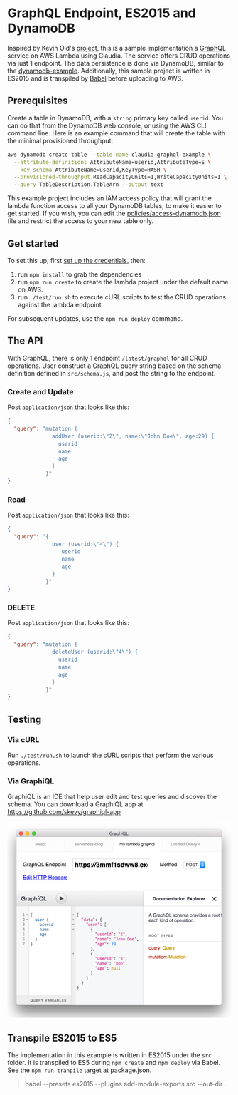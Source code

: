 # GraphQL Endpoint, ES2015 and DynamoDB

Inspired by Kevin Old's [project](http://kevinold.com/2016/02/01/serverless-graphql.html),
this is a sample implementation
a [GraphQL](http://graphql.org/) service on AWS Lambda using Claudia. The service offers CRUD operations via just 1 endpoint. The data persistence is done via
DynamoDB, similar to the [dynamodb-example](https://github.com/claudiajs/example-projects/tree/master/dynamodb-example).
Additionally, this sample project is written in ES2015 and is transpiled by
[Babel](https://babeljs.io/) before uploading to AWS.

## Prerequisites

Create a table in DynamoDB, with a `string` primary key called `userid`. You can do that from the DynamoDB web console, or using the AWS CLI command line. Here is an example command that will create the table with the minimal provisioned throughput:

```bash
aws dynamodb create-table --table-name claudia-graphql-example \
  --attribute-definitions AttributeName=userid,AttributeType=S \
  --key-schema AttributeName=userid,KeyType=HASH \
  --provisioned-throughput ReadCapacityUnits=1,WriteCapacityUnits=1 \
  --query TableDescription.TableArn --output text
```

This example project includes an IAM access policy that will grant the lambda function access to all your DynamoDB tables, to make it easier to get started. If you wish, you can edit the [policies/access-dynamodb.json](policies/access-dynamodb.json) file and restrict the access to your new table only.

## Get started

To set this up, first [set up the credentials](https://github.com/claudiajs/claudia/blob/master/getting_started.md#configuring-access-credentials), then:

1. run `npm install` to grab the dependencies
2. run `npm run create` to create the lambda project under the default name on AWS.
3. run `./test/run.sh` to execute cURL scripts to test the CRUD operations against the lambda endpoint.

For subsequent updates, use the `npm run deploy` command.

## The API

With GraphQL, there is only 1 endpoint `/latest/graphql` for all CRUD operations. User construct a GraphQL query string based on the schema definition defined in `src/schema.js`, and post the string to the endpoint.


### Create and Update
Post `application/json` that looks like this:

```json
{
  "query": "mutation {
              addUser (userid:\"2\", name:\"John Doe\", age:29) {
                userid
                name
                age
              }
            }"
}
```

### Read
Post `application/json` that looks like this:

```json
{
  "query": "{
              user (userid:\"4\") {
                 userid
                 name
                 age
              }
            }"
}
```

### DELETE
Post `application/json` that looks like this:

```json
{
  "query": "mutation {
              deleteUser (userid:\"4\") {
                userid
                name
                age
              }
            }"
}
```

## Testing

### Via cURL
Run `./test/run.sh` to launch the cURL scripts that perform the various operations.

### Via GraphiQL
GraphiQL is an IDE that help user edit and test queries and discover the schema. You can download a GraphiQL app at https://github.com/skevy/graphiql-app

![GraphiQL App](./GraphiQL_app.png "GraphiQL App")

## Transpile ES2015 to ES5

The implementation in this example is written in ES2015 under the `src` folder. It is transpiled to ES5 during `npm create` and `npm deploy` via Babel. See the `npm run tranpile` target at package.json.

> babel --presets es2015 --plugins add-module-exports src --out-dir .
